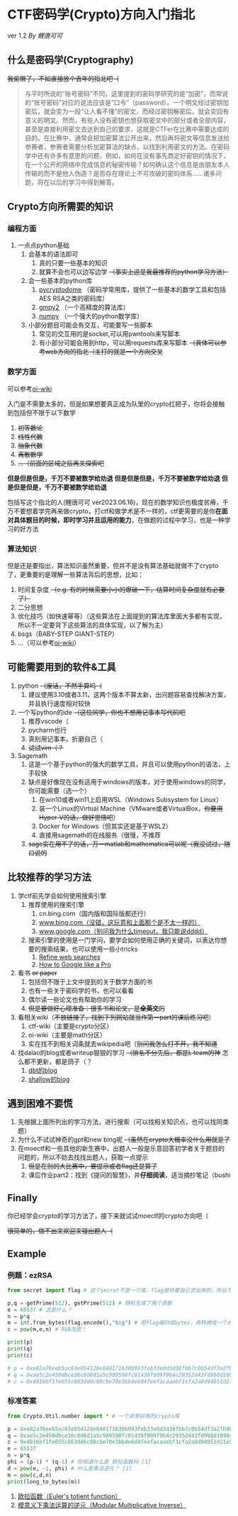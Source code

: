 # CTF密码学(Crypto)方向入门指北

ver 1.2 *By 鲤唐可可*

## 什么是密码学(Cryptography)

~~我偷懒了，不如直接放个去年的指北吧（~~

> 与平时所说的“账号密码”不同，这里提到的密码学研究的是“加密”，而常说的“账号密码”对应的说法应该是“口令”（password）。一个明文经过密钥加密后，就会变为一段“让人看不懂”的密文，而经过密钥解密后，就会变回有意义的明文。然而，有些人没有密钥也想获取密文中的部分或者全部内容，甚至是直接利用密文去达到自己的要求，这就是CTFer在比赛中需要达成的目的。在比赛中，通常会把加密算法公开出来，然后再将密文等信息发送给参赛者，参赛者需要分析加密算法的缺点，以找到利用密文的方法。在密码学中还有许多有意思的问题，例如，如何在没有事先商定好密钥的情况下，在一个公开的网络中完成信息的秘密传输？如何确认这个信息是由朋友本人传输的而不是他人伪造？是否存在理论上不可攻破的密码体系......诸多问题，将在以后的学习中得到解答。

## Crypto方向所需要的知识

### 编程方面

1. 一点点python基础
   1. 会基本的语法即可
      1. 真的只要一些基本的知识
      2. 就算不会也可以边写边学 ~~（事实上这是我最推荐的python学习方法）~~
   2. 会一些基本的python库
      1. [pycryptodome](https://www.pycryptodome.org/) （密码学常用库，提供了一些基本的数学工具和包括AES RSA之类的密码库）
      2. [gmpy2](https://gmpy2.readthedocs.io/en/latest/intro.html) （一个高精度的算法库）
      3. [numpy](https://numpy.org/) （一个强大的python数学库）
   3. 小部分题目可能会有交互，可能要写一些脚本
      1. 常见的交互用的是socket,可以用pwntools来写脚本
      2. 有小部分可能会用到http，可以用requests库来写脚本 ~~（具体可以参考web方向的指北（主打的就是一个方向交叉~~

### 数学方面

可以参考[oi-wiki](https://oi-wiki.org/math/)

入门是不需要太多的，但是如果想要真正成为队里的crypto扛把子，你将会接触到包括但不限于以下数学

1. ~~初等数论~~
2. ~~线性代数~~
3. ~~抽象代数~~
4. ~~离散数学~~
5. ~~...（前面的区域之后再来探索吧~~

**但是但是但是，千万不要被数学给劝退**
**但是但是但是，千万不要被数学给劝退**
**但是但是但是，千万不要被数学给劝退**

包括写这个指北的人(鲤唐可可 ver2023.06.16)，现在的数学知识也极度贫瘠，千万不要想着学完再来做crypto，打ctf和做学术是不一样的，ctf更需要的是你**在面对具体题目的时候，即时学习并且运用的能力**，在做题的过程中学习，也是一种学习的好方法

### 算法知识

但是还是要指出，算法知识虽然重要，但并不是没有算法基础就做不了crypto了，更重要的是理解一些算法背后的思想，比如：

1. 时间复杂度 ~~（e.g. 有的时候需要小小的爆破一下，估算时间复杂度就有必要了）~~
2. 二分思想
3. 优化技巧（如快速幂等）（这些算法在上面提到的算法库里面大多都有实现，所以不一定要背下这些算法的具体实现，以了解为主）
4. bsgs（BABY-STEP GIANT-STEP）
5. ...（可以参考[oi-wiki](https://oi-wiki.org/)）

## 可能需要用到的软件&工具

1. python ~~（废话，不然手算吗（~~
   1. 建议使用3.10或者3.11，这两个版本不算太新，出问题容易查找解决方案，并且执行速度相对较快
2. 一个写python的ide ~~（这位同学，你也不想用记事本写代码吧~~
   1. 推荐vscode（
   2. pycharm也行
   3. 真别用记事本，折磨自己（
   4. ~~试试vim（？~~
3. Sagemath
   1. 这是一个基于python的强大的数学工具，并且可以使用python的语法，上手较快
   2. 缺点是好像现在没有适用于windows的版本，对于使用windows的同学，你可能需要（选一个）
      1. 在win10或者win11上启用WSL（Windows Subsystem for Linux）
      2. 装一个Linux的Virtual Machine（VMware或者VirtualBox，~~你要用Hyper-V的话，做好觉悟吧~~）
      3. Docker for Windows（但其实还是基于WSL2） 
      4. 直接用sagemath的在线服务（很慢，不推荐
   3. ~~sage实在用不了的话，万一matlab和mathematica可以呢（我没试过，随口说的~~

## 比较推荐的学习方法

1. 学ctf前先学会如何使用搜索引擎
   1. 推荐使用的搜索引擎
      1. cn.bing.com（国内版和国际版都还行）
      2. www.bing.com（没错，这玩意和上面那个是不太一样的）
      3. www.google.com（别问我为什么timeout，我只能说dddd）
   2. 搜索引擎的使用是一门学问，要学会如何使用正确的关键词，以表达你想要的搜索结果，也可以使用一些小tricks
      1. [Refine web searches](https://support.google.com/websearch/answer/2466433?sjid=3142877317801133536-AP)
      2. [How to Google like a Pro](https://www.freecodecamp.org/news/how-to-google-like-a-pro-10-tips-for-effective-googling/)
2. 看书 ~~or paper~~
   1. 包括但不限于上文中提到的关于数学方面的书
   2. 也有一些关于密码学的书，也可以看看
   3. 偶尔读一些论文也有帮助你的学习
   4. ~~但是要做好心理准备：很多书和论文，是**全英文**的~~
3. 看相关wiki（~~不放链接了，找到下列网站就当作第一part的课后练习吧~~）
   1. ctf-wiki（主要是crypto分区）
   2. oi-wiki（主要是math分区）
   3. 实在找不到相关词条就去wikipedia吧（~~别问我怎么打不开，我不知道~~
4. 找dalao的blog或者writeup狠狠的学习 ~~（排名不分先后，都是L team的神~~ 怎么都不更新，都是鸽子（？
   1. [dbt的blog](https://d33b4t0.com/)
   2. [shallow的blog](https://shal10w.github.io/)

## 遇到困难不要慌

1. 先根据上面所列出的学习方法，进行搜索（可以找相关知识点，也可以找同类题）
2. 为什么不试试神奇的gpt和new bing呢 ~~（虽然在crypto大概率没什么用就是了~~
3. 在moectf和一些其他的新生赛中，出题人一般是乐意回答初学者关于题目的问题的，所以不妨去找找出题人，获取一点提示
   1. ~~但是在别的大比赛中，要提示或者flag还是算了~~
   2. 课后作业part2：找到《提问的智慧》，并**仔细阅读**，适当摘抄笔记（bushi

## Finally

你已经学会crypto的学习方法了，接下来就试试moectf的crypto方向吧（

~~很简单的，做不出来欢迎来锤出题人（~~

## Example

### 例题：ezRSA

```python
from secret import flag # 这个secret不是一个库，flag是你要自己求出来的，所以不要问为什么找不到这个库了（

p,q = getPrime(512), getPrime(512) # 随机生成了两个质数
e = 65537 # 这是什么？
n = p*q
m = int.from_bytes(flag.encode(),"big") # 把flag编码成bytes，再转换成一个长整数
c = pow(m,e,n) # RSA加密！

print(p)
print(q)
print(c)

# p = 0xe82a76eeb5ac63e054128e040171630b993feb33e0d3d38fbb7c0b54df3a2fb9b5589d1205e0e4240b8fcb4363acaa4c3c44dd6e186225ebf3ce881c7070afa7
# q = 0xae5c2e450dbce36c8d6d1a5c989598fc01438f009f9b4c29352d43fd998d10984d402637d7657d772fb9f5e4f4feee63b267b401b67704979d519ad7f0a044eb
# c = 0x4016bf1fe655c863dd6c08cbe70e3bb4e6d4feefacaaebf1cfa2a8d94051d21e51919ea754c1aa7bd1674c5330020a99e2401cb1f232331a2da61cb4329446a17e3b9d6b59e831211b231454e81cc8352986e05d44ae9fcd30d68d0ce288c65e0d22ce0e6e83122621d2b96543cec4828f590af9486aa57727c5fcd8e74bd296
```

### 标准答案
```python
from Crypto.Util.number import * # 一个非常好用的crypto库

p = 0xe82a76eeb5ac63e054128e040171630b993feb33e0d3d38fbb7c0b54df3a2fb9b5589d1205e0e4240b8fcb4363acaa4c3c44dd6e186225ebf3ce881c7070afa7
q = 0xae5c2e450dbce36c8d6d1a5c989598fc01438f009f9b4c29352d43fd998d10984d402637d7657d772fb9f5e4f4feee63b267b401b67704979d519ad7f0a044eb
c = 0x4016bf1fe655c863dd6c08cbe70e3bb4e6d4feefacaaebf1cfa2a8d94051d21e51919ea754c1aa7bd1674c5330020a99e2401cb1f232331a2da61cb4329446a17e3b9d6b59e831211b231454e81cc8352986e05d44ae9fcd30d68d0ce288c65e0d22ce0e6e83122621d2b96543cec4828f590af9486aa57727c5fcd8e74bd296
e = 65537
n = p*q
phi = (p-1) * (q-1) # 你知道什么是 欧拉函数吗 [1]
d = pow(e, -1, phi) # 什么是乘法逆元？ [2]
m = pow(c,d,n)
print(long_to_bytes(m))
```

1. [欧拉函数（Euler's totient function）](https://oi-wiki.org/math/number-theory/euler/)
2. [模意义下乘法运算的逆元（Modular Multiplicative Inverse）](https://oi-wiki.org/math/number-theory/inverse/)
